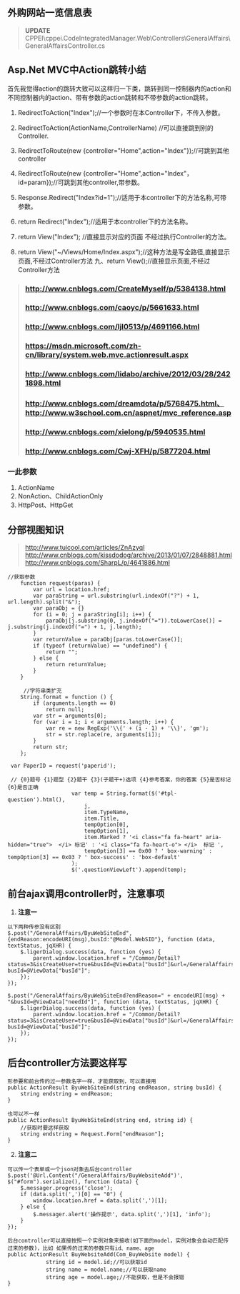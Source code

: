 ## 外购网站一览信息表
> **UPDATE** CPPEI\cppei.CodeIntegratedManager.Web\Controllers\GeneralAffairs\GeneralAffairsController.cs

## Asp.Net MVC中Action跳转小结
首先我觉得action的跳转大致可以这样归一下类，跳转到同一控制器内的action和不同控制器内的action、带有参数的action跳转和不带参数的action跳转。

1. RedirectToAction("Index");//一个参数时在本Controller下，不传入参数。

2. RedirectToAction(ActionName,ControllerName) //可以直接跳到别的Controller.

3. RedirectToRoute(new {controller="Home",action="Index"});//可跳到其他controller

4. RedirectToRoute(new {controller="Home",action="Index"， id=param});//可跳到其他controller,带参数。

5. Response.Redirect("Index?id=1");//适用于本controller下的方法名称,可带参数。
6. return Redirect("Index");//适用于本controller下的方法名称。

7. return View("Index"); //直接显示对应的页面 不经过执行Controller的方法。 
8. return View("~/Views/Home/Index.aspx");//这种方法是写全路径,直接显示页面,不经过Controller方法
九、return View();//直接显示页面,不经过Controller方法

> ### http://www.cnblogs.com/CreateMyself/p/5384138.html
> ### http://www.cnblogs.com/caoyc/p/5661633.html
> ### http://www.cnblogs.com/ljl0513/p/4691166.html
> ### https://msdn.microsoft.com/zh-cn/library/system.web.mvc.actionresult.aspx
> ### http://www.cnblogs.com/lidabo/archive/2012/03/28/2421898.html
> ### http://www.cnblogs.com/dreamdota/p/5768475.html、 http://www.w3school.com.cn/aspnet/mvc_reference.asp
> ### http://www.cnblogs.com/xielong/p/5940535.html
> ### http://www.cnblogs.com/Cwj-XFH/p/5877204.html


### 一此参数
1. ActionName
2. NonAction、ChildActionOnly
3. HttpPost、HttpGet



## 分部视图知识
> http://www.tuicool.com/articles/ZnAzyqI
> http://www.cnblogs.com/kissdodog/archive/2013/01/07/2848881.html
> http://www.cnblogs.com/SharpL/p/4641886.html


```
//获取参数
    function request(paras) {
        var url = location.href;
        var paraString = url.substring(url.indexOf("?") + 1, url.length).split("&");
        var paraObj = {}
        for (i = 0; j = paraString[i]; i++) {
            paraObj[j.substring(0, j.indexOf("=")).toLowerCase()] = j.substring(j.indexOf("=") + 1, j.length);
        }
        var returnValue = paraObj[paras.toLowerCase()];
        if (typeof (returnValue) == "undefined") {
            return "";
        } else {
            return returnValue;
        }
    }

     //字符串类扩充
    String.format = function () {
        if (arguments.length == 0)
            return null;
        var str = arguments[0];
        for (var i = 1; i < arguments.length; i++) {
            var re = new RegExp('\\{' + (i - 1) + '\\}', 'gm');
            str = str.replace(re, arguments[i]);
        }
        return str;
    };

```
```
 var PaperID = request('paperid');

 // {0}题号 {1}题型 {2}题干 {3}(子题干+)选项 {4}参考答案，你的答案 {5}是否标记 {6}是否正确
                    var temp = String.format($('#tpl-question').html(),
                        j,
                        item.TypeName,
                        item.Title,
                        tempOption[0],
                        tempOption[1],
                        item.Marked ? '<i class="fa fa-heart" aria-hidden="true">  </i> 标记' : '<i class="fa fa-heart-o"> </i>  标记 ',
                        tempOption[3] == 0x00 ? ' box-warning' : tempOption[3] == 0x03 ? ' box-success' : 'box-default'
                    );
                    $('.questionViewLeft').append(temp);
```

## 前台ajax调用controller时，注意事项
1. **注意一**
```
以下两种传参没有区别 
$.post("/GeneralAffairs/ByuWebSiteEnd", {endReason:encodeURI(msg),busId:"@Model.WebSID"}, function (data, textStatus, jqXHR) {
    $.ligerDialog.success(data, function (yes) {
        parent.window.location.href = "/Common/Detail?status=3&isCreateUser=true&busId=@ViewData["busId"]&url=/GeneralAffairs/BuyWebsiteView?busId=@ViewData["busId"]";
    });
});

$.post("/GeneralAffairs/ByuWebSiteEnd?endReason=" + encodeURI(msg) + "&busId=@ViewData["needId"]", function (data, textStatus, jqXHR) {
    $.ligerDialog.success(data, function (yes) {
        parent.window.location.href = "/Common/Detail?status=3&isCreateUser=true&busId=@ViewData["busId"]&url=/GeneralAffairs/BuyWebsiteView?busId=@ViewData["busId"]";
    });
});
```
## 后台controller方法要这样写
```
形参要和前台传的过一参数名字一样，才能获取到，可以直接用
public ActionResult ByuWebSiteEnd(string endReason, string busId) {
    string endstring = endReason;
}

也可以不一样
public ActionResult ByuWebSiteEnd(string end, string id) {
    //获取时要这样获取
    string endstring = Request.Form["endReason"];
}
```

2. **注意二**
```
可以传一个表单或一个json对象去后台controller
$.post('@Url.Content("/GeneralAffairs/BuyWebsiteAdd")', $("#form").serialize(), function (data) {
    $.messager.progress('close');
    if (data.split(',')[0] == "0") {
        window.location.href = data.split(',')[1];
    } else {
        $.messager.alert('操作提示', data.split(',')[1], 'info');
    }
});
```
```
后台controller可以直接按照一个实例对象来接收(如下面的model，实例对象会自动匹配传过来的参数)，比如 如果传的过来的参数只有id、name、age
public ActionResult BuyWebsiteAdd(Com_BuyWebsite model) {
            string id = model.id;//可以获取id
            string name = model.name;//可以获取name
            string age = model.age;//不能获取，但是不会报错
}        
```